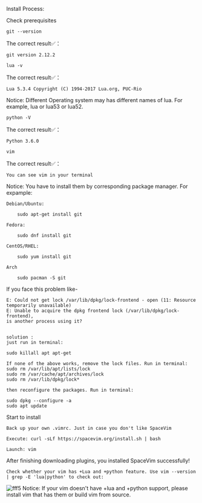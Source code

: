 Install Process:

Check prerequisites

    git --version

The correct result✅：

    git version 2.12.2

    lua -v

The correct result✅：

    Lua 5.3.4 Copyright (C) 1994-2017 Lua.org, PUC-Rio

Notice: Different Operating system may has different names of lua. For example, lua or lua53 or lua52.

    python -V

The correct result✅：

    Python 3.6.0

    vim

The correct result✅：

    You can see vim in your terminal

Notice: You have to install them by corresponding package manager. For expample:

    Debian/Ubuntu:

        sudo apt-get install git

    Fedora:

        sudo dnf install git

    CentOS/RHEL:

        sudo yum install git

    Arch

        sudo pacman -S git
        
        
If you face this problem like-

    E: Could not get lock /var/lib/dpkg/lock-frontend - open (11: Resource temporarily unavailable)  
    E: Unable to acquire the dpkg frontend lock (/var/lib/dpkg/lock-frontend),   
    is another process using it?
    
    
    solution : 
    just run in terminal:

    sudo killall apt apt-get

    If none of the above works, remove the lock files. Run in terminal:
    sudo rm /var/lib/apt/lists/lock
    sudo rm /var/cache/apt/archives/lock
    sudo rm /var/lib/dpkg/lock*

    then reconfigure the packages. Run in terminal:

    sudo dpkg --configure -a 
    sudo apt update 
     

Start to install

    Back up your own .vimrc. Just in case you don't like SpaceVim

    Execute: curl -sLf https://spacevim.org/install.sh | bash

    Launch: vim

After finishing downloading plugins, you installed SpaceVim successfully!

    Check whether your vim has +Lua and +python feature. Use vim --version | grep -E 'lua|python' to check out:
    
    
  ![fff5](https://user-images.githubusercontent.com/22427255/67116287-f9ce2000-f194-11e9-90d7-ef2cf44cc095.png)
  Notice: If your vim doesn't have +lua and +python support, please install vim that has them or build vim from source.
